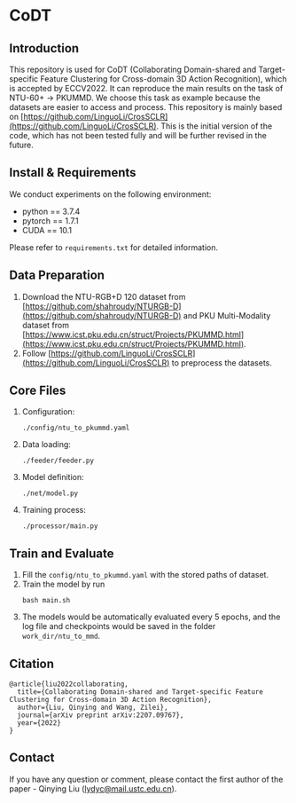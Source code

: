 # CoDT
## Introduction
This repository is used for CoDT (Collaborating Domain-shared and Target-specific Feature Clustering for Cross-domain 3D Action Recognition), which is accepted by ECCV2022. It can reproduce the main results on the task of NTU-60+ -> PKUMMD. We choose this task as example because the datasets are easier to access and process. This repository is mainly based on [https://github.com/LinguoLi/CrosSCLR](https://github.com/LinguoLi/CrosSCLR). This is the initial version of the code, which has not been tested fully and will be further revised in the future.
## Install & Requirements
We conduct experiments on the following environment: 

* python == 3.7.4 
* pytorch == 1.7.1 
* CUDA == 10.1 

Please refer to `requirements.txt` for detailed information.
## Data Preparation
1. Download the NTU-RGB+D 120 dataset from [https://github.com/shahroudy/NTURGB-D](https://github.com/shahroudy/NTURGB-D) and
PKU Multi-Modality dataset from [https://www.icst.pku.edu.cn/struct/Projects/PKUMMD.html](https://www.icst.pku.edu.cn/struct/Projects/PKUMMD.html). 
2. Follow [https://github.com/LinguoLi/CrosSCLR](https://github.com/LinguoLi/CrosSCLR) to preprocess the datasets.
## Core Files
1. Configuration:
   
   `./config/ntu_to_pkummd.yaml`
2. Data loading: 
   
   `./feeder/feeder.py`
3. Model definition:

   `./net/model.py`
4. Training process: 

   `./processor/main.py`
## Train and Evaluate
1. Fill the `config/ntu_to_pkummd.yaml` with the stored paths of dataset. 
2. Train the model by run 
   ```
   bash main.sh
   ```
3. The models would be automatically evaluated every 5 epochs, and the log file and checkpoints would be saved in the folder `work_dir/ntu_to_mmd`.

## Citation
~~~~
@article{liu2022collaborating,
  title={Collaborating Domain-shared and Target-specific Feature Clustering for Cross-domain 3D Action Recognition},
  author={Liu, Qinying and Wang, Zilei},
  journal={arXiv preprint arXiv:2207.09767},
  year={2022}
}
~~~~

## Contact
If you have any question or comment, please contact the first author of the paper - Qinying Liu (lydyc@mail.ustc.edu.cn).
